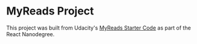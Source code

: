 # MyReads Project

This project was built from Udacity's [MyReads Starter Code](https://github.com/udacity/reactnd-project-myreads-starter) as part of the React Nanodegree. 
